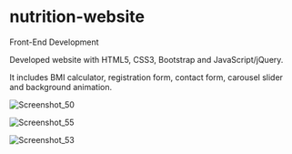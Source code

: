 # nutrition-website
Front-End Development

Developed website with HTML5, CSS3, Bootstrap and JavaScript/jQuery.

It includes BMI calculator, registration form, contact form, carousel slider and background animation.

![Screenshot_50](https://user-images.githubusercontent.com/129271569/230723933-87bf65ab-8e26-4aa6-a2ac-9cdb90354809.png)

![Screenshot_55](https://user-images.githubusercontent.com/129271569/230723959-c59fd194-b65c-4957-a46d-f6f55e5fcab0.png)

![Screenshot_53](https://user-images.githubusercontent.com/129271569/230723982-d8ebdd76-83a4-4581-ad22-0cedc21579cc.png)
